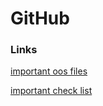 # GitHub

### Links

[important oos files](https://docs.github.com/en/communities/setting-up-your-project-for-healthy-contributions/creating-a-default-community-health-file#supported-file-types)   

[important check list](https://docs.github.com/en/communities/setting-up-your-project-for-healthy-contributions/about-community-profiles-for-public-repositories#using-the-community-profile-checklist-as-a-repository-maintainer)   
